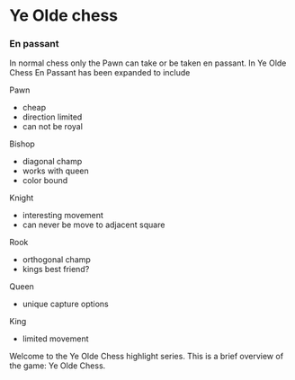 Ye Olde chess
=============

### En passant

In normal chess only the Pawn can take or be taken en passant. In Ye Olde Chess En Passant has been expanded to include




Pawn
- cheap
- direction limited
- can not be royal

Bishop
- diagonal champ
- works with queen
- color bound

Knight
- interesting movement
- can never be move to adjacent square

Rook
- orthogonal champ
- kings best friend?

Queen
- unique capture options

King
- limited movement




Welcome to the Ye Olde Chess highlight series. This is a brief overview of the game: Ye Olde Chess.
